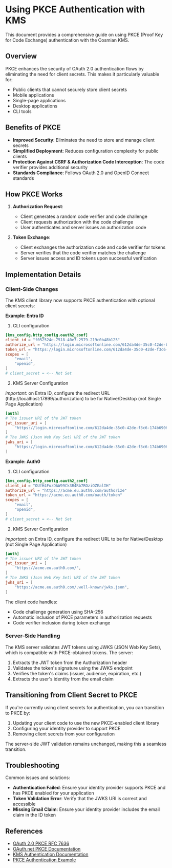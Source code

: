 # Using PKCE Authentication with KMS

This document provides a comprehensive guide on using PKCE (Proof Key for Code Exchange) authentication with the Cosmian KMS.

## Overview

PKCE enhances the security of OAuth 2.0 authentication flows by eliminating the need for client secrets. This makes it particularly valuable for:

- Public clients that cannot securely store client secrets
- Mobile applications
- Single-page applications
- Desktop applications
- CLI tools

## Benefits of PKCE

- **Improved Security**: Eliminates the need to store and manage client secrets
- **Simplified Deployment**: Reduces configuration complexity for public clients
- **Protection Against CSRF & Authorization Code Interception**: The code verifier provides additional security
- **Standards Compliance**: Follows OAuth 2.0 and OpenID Connect standards

## How PKCE Works

1. **Authorization Request**:
   - Client generates a random code verifier and code challenge
   - Client requests authorization with the code challenge
   - User authenticates and server issues an authorization code

2. **Token Exchange**:
   - Client exchanges the authorization code and code verifier for tokens
   - Server verifies that the code verifier matches the challenge
   - Server issues access and ID tokens upon successful verification

## Implementation Details

### Client-Side Changes

The KMS client library now supports PKCE authentication with optional client secrets:


**Example: Entra ID**

1. CLI configuration

```toml
[kms_config.http_config.oauth2_conf]
client_id = "f052524e-7518-40e7-2579-219c0b48b125"
authorize_url = "https://login.microsoftonline.com/612da4de-35c0-42de-ba56-174c4e562c96/oauth2/authorize"
token_url = "https://login.microsoftonline.com/612da4de-35c0-42de-f3c6-174b69062c96/oauth2/token"
scopes = [
    "email",
    "openid",
]
# client_secret = <-- Not Set
```

2. KMS Server Configuration

_important_: on Entra ID, configure the redirect URL (http://localhost:17899/authorization) to be for Native/Desktop (not Single Page Application)

```toml
[auth]
# The issuer URI of the JWT token
jwt_issuer_uri = [
    "https://login.microsoftonline.com/612da4de-35c0-42de-f3c6-174b69062c96/v2.0",
]
# The JWKS (Json Web Key Set) URI of the JWT token
jwks_uri = [
    "https://login.microsoftonline.com/612da4de-35c0-42de-f3c6-174b69062c96/discovery/v2.0/keys",
]
```

**Example: Auth0**

1. CLI configuration

```toml
[kms_config.http_config.oauth2_conf]
client_id = "OUfH4FuzDAW99Ck3R4Rb7ROziOZEalIH"
authorize_url = "https://acme.eu.auth0.com/authorize"
token_url = "https://acme.eu.auth0.com/oauth/token"
scopes = [
    "email",
    "openid",
]
# client_secret = <-- Not Set
```

2. KMS Server Configuration

_important_: on Entra ID, configure the redirect URL to be for Native/Desktop (not Single Page Application)

```toml
[auth]
# The issuer URI of the JWT token
jwt_issuer_uri = [
    "https://acme.eu.auth0.com/",
]
# The JWKS (Json Web Key Set) URI of the JWT token
jwks_uri = [
    "https://acme.eu.auth0.com/.well-known/jwks.json",
]
```



The client code handles:
- Code challenge generation using SHA-256
- Automatic inclusion of PKCE parameters in authorization requests
- Code verifier inclusion during token exchange

### Server-Side Handling

The KMS server validates JWT tokens using JWKS (JSON Web Key Sets), which is compatible with PKCE-obtained tokens. The server:

1. Extracts the JWT token from the Authorization header
2. Validates the token's signature using the JWKS endpoint
3. Verifies the token's claims (issuer, audience, expiration, etc.)
4. Extracts the user's identity from the email claim


## Transitioning from Client Secret to PKCE

If you're currently using client secrets for authentication, you can transition to PKCE by:

1. Updating your client code to use the new PKCE-enabled client library
2. Configuring your identity provider to support PKCE
3. Removing client secrets from your configuration

The server-side JWT validation remains unchanged, making this a seamless transition.

## Troubleshooting

Common issues and solutions:

- **Authentication Failed**: Ensure your identity provider supports PKCE and has PKCE enabled for your application
- **Token Validation Error**: Verify that the JWKS URI is correct and accessible
- **Missing Email Claim**: Ensure your identity provider includes the email claim in the ID token

## References

- [OAuth 2.0 PKCE RFC 7636](https://tools.ietf.org/html/rfc7636)
- [OAuth.net PKCE Documentation](https://oauth.net/2/pkce/)
- [KMS Authentication Documentation](authentication.md)
- [PKCE Authentication Example](pkce_auth_example.md)
